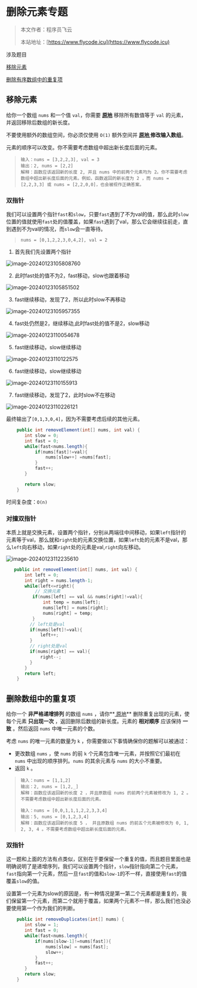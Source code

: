 # 删除元素专题

> 本文作者：程序员飞云
>
> 本站地址：[https://www.flycode.icu](https://www.flycode.icu)

涉及题目

[移除元素](https://leetcode.cn/problems/remove-element/)

[删除有序数组中的重复项](https://leetcode.cn/problems/remove-duplicates-from-sorted-array)

## 移除元素

给你一个数组 `nums` 和一个值 `val`，你需要 **[原地](https://baike.baidu.com/item/原地算法)** 移除所有数值等于 `val` 的元素，并返回移除后数组的新长度。

不要使用额外的数组空间，你必须仅使用 `O(1)` 额外空间并 **[原地 ](https://baike.baidu.com/item/原地算法)修改输入数组**。

元素的顺序可以改变。你不需要考虑数组中超出新长度后面的元素。

> ```
> 输入：nums = [3,2,2,3], val = 3
> 输出：2, nums = [2,2]
> 解释：函数应该返回新的长度 2, 并且 nums 中的前两个元素均为 2。你不需要考虑数组中超出新长度后面的元素。例如，函数返回的新长度为 2 ，而 nums = [2,2,3,3] 或 nums = [2,2,0,0]，也会被视作正确答案。
> ```

### 双指针

我们可以设置两个指针`fast`和`slow`，只要`fast`遇到了不为val的值，那么此时`slow`位置的值就使用`fast`处的值覆盖，如果`fast`遇到了val，那么它会继续往前走，直到遇到不为val的情况，而`slow`会一直等待。

> ```
> nums = [0,1,2,2,3,0,4,2], val = 2
> ```

1. 首先我们先设置两个指针

![image-20240123105808760](https://flycodeu-1314556962.cos.ap-nanjing.myqcloud.com//codeCenterImg/202401231145229.png)

2. 此时fast处的值不为2，fast移动，slow也跟着移动

![image-20240123105851502](https://flycodeu-1314556962.cos.ap-nanjing.myqcloud.com//codeCenterImg/202401231145608.png)

3. fast继续移动，发现了2，所以此时slow不再移动

![image-20240123105957355](https://flycodeu-1314556962.cos.ap-nanjing.myqcloud.com//codeCenterImg/202401231145579.png)

4. fast处仍然是2，继续移动,此时fast处的值不是2，slow移动

![image-20240123110054678](https://flycodeu-1314556962.cos.ap-nanjing.myqcloud.com//codeCenterImg/202401231145253.png)

5. fast继续移动，slow继续移动

![image-20240123110122575](https://flycodeu-1314556962.cos.ap-nanjing.myqcloud.com//codeCenterImg/202401231145265.png)

6. fast继续移动，slow继续移动

![image-20240123110155913](https://flycodeu-1314556962.cos.ap-nanjing.myqcloud.com//codeCenterImg/202401231145551.png)

7. fast继续移动，发现了2，此时slow不在移动

![image-20240123110226121](https://flycodeu-1314556962.cos.ap-nanjing.myqcloud.com//codeCenterImg/202401231145293.png)

最终输出了`[0,1,3,0,4]`，因为不需要考虑后续的其他元素。

```java
    public int removeElement(int[] nums, int val) {
       int slow = 0;
       int fast = 0;
       while(fast<nums.length){
           if(nums[fast]!=val){
               nums[slow++] =nums[fast];
           }
           fast++;
       }

       return slow;
    }
```

时间复杂度：`O(n)`



### 对撞双指针

本质上就是交换元素，设置两个指针，分别从两端往中间移动，如果`left`指针的元素等于val，那么就和`right`处的元素交换位置，如果`left`处的元素不是val，那么`left`向右移动，如果`right`处的元素是val,`right`向左移动。

![image-20240123112235610](https://flycodeu-1314556962.cos.ap-nanjing.myqcloud.com//codeCenterImg/202401231145286.png)

```java
   public int removeElement(int[] nums, int val) {
       int left = 0;
       int right = nums.length-1;
       while(left<=right){
           // 交换元素
          if(nums[left] == val && nums[right]!=val){
              int temp = nums[left];
              nums[left] = nums[right];
              nums[right] = temp;
          }
         // left处是val
         if(nums[left]!=val){
             left++;
         }
         // right处是val
         if(nums[right] == val){
             right--;
         }
       }
       return left;
    }
```



## 删除数组中的重复项

给你一个 **非严格递增排列** 的数组 `nums` ，请你**[ 原地](http://baike.baidu.com/item/原地算法)** 删除重复出现的元素，使每个元素 **只出现一次** ，返回删除后数组的新长度。元素的 **相对顺序** 应该保持 **一致** 。然后返回 `nums` 中唯一元素的个数。

考虑 `nums` 的唯一元素的数量为 `k` ，你需要做以下事情确保你的题解可以被通过：

- 更改数组 `nums` ，使 `nums` 的前 `k` 个元素包含唯一元素，并按照它们最初在 `nums` 中出现的顺序排列。`nums` 的其余元素与 `nums` 的大小不重要。
- 返回 `k` 。

> ```
> 输入：nums = [1,1,2]
> 输出：2, nums = [1,2,_]
> 解释：函数应该返回新的长度 2 ，并且原数组 nums 的前两个元素被修改为 1, 2 。不需要考虑数组中超出新长度后面的元素。
> 
> 输入：nums = [0,0,1,1,1,2,2,3,3,4]
> 输出：5, nums = [0,1,2,3,4]
> 解释：函数应该返回新的长度 5 ， 并且原数组 nums 的前五个元素被修改为 0, 1, 2, 3, 4 。不需要考虑数组中超出新长度后面的元素。
> ```

### 双指针

这一题和上面的方法有点类似，区别在于要保留一个重复的值，而且题目里面也是明确说明了是递增序列，我们可以设置两个指针，`slow`指针指向第二个元素，`fast`指向第一个元素，然后一旦`fast`的值和`slow-1`的不一样，直接使用`fast`的值覆盖`slow`的值。

设置第一个元素为slow的原因是，有一种情况是第一第二个元素都是重复的，我们保留第一个元素，而第二个就用于覆盖，如果两个元素不一样，那么我们也没必要使用第一个作为我们的判断。

```java
    public int removeDuplicates(int[] nums) {
       int slow = 1;
       int fast = 0;
       while(fast<nums.length){
           if(nums[slow-1]!=nums[fast]){
               nums[slow] = nums[fast];
               slow++;
           }
           fast++;
       }
       return slow;
    }
```

